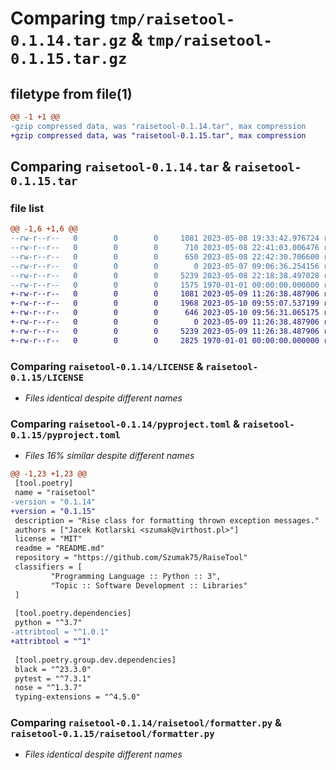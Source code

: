 # Comparing `tmp/raisetool-0.1.14.tar.gz` & `tmp/raisetool-0.1.15.tar.gz`

## filetype from file(1)

```diff
@@ -1 +1 @@
-gzip compressed data, was "raisetool-0.1.14.tar", max compression
+gzip compressed data, was "raisetool-0.1.15.tar", max compression
```

## Comparing `raisetool-0.1.14.tar` & `raisetool-0.1.15.tar`

### file list

```diff
@@ -1,6 +1,6 @@
--rw-r--r--   0        0        0     1081 2023-05-08 19:33:42.976724 raisetool-0.1.14/LICENSE
--rw-r--r--   0        0        0      710 2023-05-08 22:41:03.006476 raisetool-0.1.14/README.md
--rw-r--r--   0        0        0      650 2023-05-08 22:42:30.706600 raisetool-0.1.14/pyproject.toml
--rw-r--r--   0        0        0        0 2023-05-07 09:06:36.254156 raisetool-0.1.14/raisetool/__init__.py
--rw-r--r--   0        0        0     5239 2023-05-08 22:18:38.497028 raisetool-0.1.14/raisetool/formatter.py
--rw-r--r--   0        0        0     1575 1970-01-01 00:00:00.000000 raisetool-0.1.14/PKG-INFO
+-rw-r--r--   0        0        0     1081 2023-05-09 11:26:38.487906 raisetool-0.1.15/LICENSE
+-rw-r--r--   0        0        0     1968 2023-05-10 09:55:07.537199 raisetool-0.1.15/README.md
+-rw-r--r--   0        0        0      646 2023-05-10 09:56:31.065175 raisetool-0.1.15/pyproject.toml
+-rw-r--r--   0        0        0        0 2023-05-09 11:26:38.487906 raisetool-0.1.15/raisetool/__init__.py
+-rw-r--r--   0        0        0     5239 2023-05-09 11:26:38.487906 raisetool-0.1.15/raisetool/formatter.py
+-rw-r--r--   0        0        0     2825 1970-01-01 00:00:00.000000 raisetool-0.1.15/PKG-INFO
```

### Comparing `raisetool-0.1.14/LICENSE` & `raisetool-0.1.15/LICENSE`

 * *Files identical despite different names*

### Comparing `raisetool-0.1.14/pyproject.toml` & `raisetool-0.1.15/pyproject.toml`

 * *Files 16% similar despite different names*

```diff
@@ -1,23 +1,23 @@
 [tool.poetry]
 name = "raisetool"
-version = "0.1.14"
+version = "0.1.15"
 description = "Rise class for formatting thrown exception messages."
 authors = ["Jacek Kotlarski <szumak@virthost.pl>"]
 license = "MIT"
 readme = "README.md"
 repository = "https://github.com/Szumak75/RaiseTool"
 classifiers = [
         "Programming Language :: Python :: 3",
         "Topic :: Software Development :: Libraries"
 ]
 
 [tool.poetry.dependencies]
 python = "^3.7"
-attribtool = "^1.0.1"
+attribtool = "^1"
 
 [tool.poetry.group.dev.dependencies]
 black = "^23.3.0"
 pytest = "^7.3.1"
 nose = "^1.3.7"
 typing-extensions = "^4.5.0"
```

### Comparing `raisetool-0.1.14/raisetool/formatter.py` & `raisetool-0.1.15/raisetool/formatter.py`

 * *Files identical despite different names*

